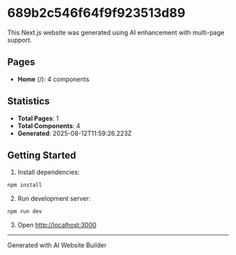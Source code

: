 # 689b2c546f64f9f923513d89

This Next.js website was generated using AI enhancement with multi-page support.

## Pages

- **Home** (/): 4 components

## Statistics

- **Total Pages**: 1
- **Total Components**: 4
- **Generated**: 2025-08-12T11:59:26.223Z

## Getting Started

1. Install dependencies:
```bash
npm install
```

2. Run development server:
```bash
npm run dev
```

3. Open [http://localhost:3000](http://localhost:3000)

---
Generated with AI Website Builder
